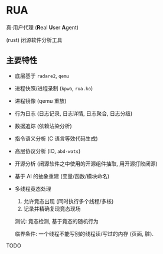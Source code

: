 # RUA
真·用户代理 (**R**eal **U**ser **A**gent)

(rust) 闭源软件分析工具


## 主要特性

+ 底层基于 `radare2`, `qemu`

+ 进程快照/进程录制 (`kpwa`, `rua.ko`)

+ 进程镜像 (qemu 重放)

+ 行为日志 (日志记录, 日志详情, 日志聚合, 日志分级)

+ 数据追踪 (依赖沾染分析)

+ 指令语义分析 (C 语言等效代码生成)

+ 高层协议分析 (IO, `abd-wats`)

+ 开源分析 (闭源软件之中使用的开源组件抽取, 用开源打败闭源)

+ 基于 AI 的抽象重建 (变量/函数/模块命名)

+ 多线程竟态处理

  1. 允许竟态出现 (同时执行多个线程/多核)
  2. 记录并精确复现竟态现场

  测试: 竟态检测, 基于竟态的随机行为

  临界条件: 一个线程不能写别的线程读/写过的内存 (页面, 脏).


TODO
